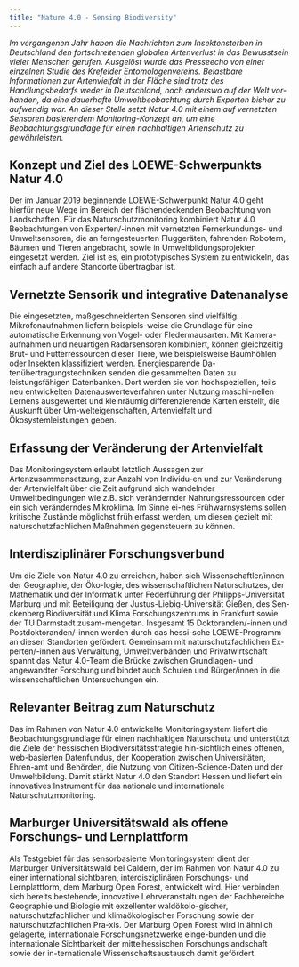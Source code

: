 ```yaml
---
title: "Nature 4.0 - Sensing Biodiversity"
---
```


*Im vergangenen Jahr haben die Nachrichten zum Insektensterben in Deutschland den fortschreitenden globalen Artenverlust in das Bewusstsein vieler Menschen gerufen. Ausgelöst wurde das Presseecho von einer einzelnen Studie des Krefelder Entomologenvereins. Belastbare Informationen zur Artenvielfalt in der Fläche sind trotz des Handlungsbedarfs weder in Deutschland, noch anderswo auf der Welt vor-handen, da eine dauerhafte Umweltbeobachtung durch Experten bisher zu aufwendig war. An dieser Stelle setzt Natur 4.0 mit einem auf vernetzten Sensoren basierendem Monitoring-Konzept an, um eine Beobachtungsgrundlage für einen nachhaltigen Artenschutz zu gewährleisten.*

## Konzept und Ziel des LOEWE-Schwerpunkts Natur 4.0
Der im Januar 2019 beginnende LOEWE-Schwerpunkt Natur 4.0  geht hierfür neue Wege im Bereich der flächendeckenden Beobachtung von Landschaften. Für das Naturschutzmonitoring kombiniert Natur 4.0 Beobachtungen von Experten/-innen mit vernetzten Fernerkundungs- und Umweltsensoren, die an ferngesteuerten Fluggeräten, fahrenden Robotern, Bäumen und Tieren angebracht, sowie in Umweltbildungsprojekten eingesetzt werden. Ziel ist es, ein prototypisches System zu entwickeln, das einfach auf andere Standorte übertragbar ist.

## Vernetzte Sensorik und integrative Datenanalyse
Die eingesetzten, maßgeschneiderten Sensoren sind vielfältig. Mikrofonaufnahmen liefern beispiels-weise die Grundlage für eine automatische Erkennung von Vogel- oder Fledermausarten. Mit Kamera-aufnahmen und neuartigen Radarsensoren kombiniert, können gleichzeitig Brut- und Futterressourcen dieser Tiere, wie beispielsweise Baumhöhlen oder Insekten klassifiziert werden. Energiesparende Da-tenübertragungstechniken senden die gesammelten Daten zu leistungsfähigen Datenbanken. Dort werden sie von hochspeziellen, teils neu entwickelten Datenauswerteverfahren unter Nutzung maschi-nellen Lernens ausgewertet und kleinräumig differenzierende Karten erstellt, die Auskunft über Um-welteigenschaften, Artenvielfalt und Ökosystemleistungen geben. 

## Erfassung der Veränderung der Artenvielfalt 
Das Monitoringsystem erlaubt letztlich Aussagen zur Artenzusammensetzung, zur Anzahl von Individu-en und zur Veränderung der Artenvielfalt über die Zeit aufgrund sich wandelnder Umweltbedingungen wie z.B. sich verändernder Nahrungsressourcen oder ein sich veränderndes Mikroklima. Im Sinne ei-nes Frühwarnsystems sollen kritische Zustände möglichst früh erfasst werden, um diesen gezielt mit naturschutzfachlichen Maßnahmen gegensteuern zu können.

## Interdisziplinärer Forschungsverbund
Um die Ziele von Natur 4.0 zu erreichen, haben sich Wissenschaftler/innen der Geographie, der Öko-logie, des wissenschaftlichen Naturschutzes, der Mathematik und der Informatik unter Federführung der Philipps-Universität Marburg und mit Beteiligung der Justus-Liebig-Universität Gießen, des Sen-ckenberg Biodiversität und Klima Forschungszentrums in Frankfurt sowie der TU Darmstadt zusam-mengetan. Insgesamt 15 Doktoranden/-innen und Postdoktoranden/-innen werden durch das hessi-sche LOEWE-Programm an diesen Standorten gefördert. Gemeinsam mit naturschutzfachlichen Ex-perten/-innen aus Verwaltung, Umweltverbänden und Privatwirtschaft spannt das Natur 4.0-Team die Brücke zwischen Grundlagen- und angewandter Forschung und bindet auch Schulen und Bürger/innen in die wissenschaftlichen Untersuchungen ein.

## Relevanter Beitrag zum Naturschutz
Das im Rahmen von Natur 4.0 entwickelte Monitoringsystem liefert die Beobachtungsgrundlage für einen nachhaltigen Naturschutz und unterstützt die Ziele der hessischen Biodiversitätsstrategie hin-sichtlich eines offenen, web-basierten Datenfundus, der Kooperation zwischen Universitäten, Ehren-amt und Behörden, die Nutzung von Citizen-Science-Daten und der Umweltbildung. Damit stärkt Natur 4.0 den Standort Hessen und liefert ein innovatives Instrument für das nationale und internationale Naturschutzmonitoring.

## Marburger Universitätswald als offene Forschungs- und Lernplattform
Als Testgebiet für das sensorbasierte Monitoringsystem dient der Marburger Universitätswald bei Caldern, der im Rahmen von Natur 4.0 zu einer international sichtbaren, interdisziplinären Forschungs- und Lernplattform, dem Marburg Open Forest, entwickelt wird. Hier verbinden sich bereits bestehende, innovative Lehrveranstaltungen der Fachbereiche Geographie und Biologie mit exzellenter waldökolo-gischer, naturschutzfachlicher und klimaökologischer Forschung sowie der naturschutzfachlichen Pra-xis. Der Marburg Open Forest wird in ähnlich gelagerte, internationale Forschungsnetzwerke einge-bunden und die internationale Sichtbarkeit der mittelhessischen Forschungslandschaft sowie der in-ternationale Wissenschaftsaustausch damit gefördert.  

